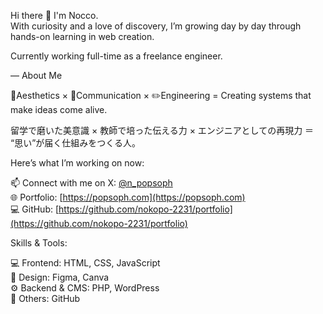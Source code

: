 Hi there 👋 I'm Nocco.  
With curiosity and a love of discovery, I’m growing day by day through hands-on learning in web creation.

Currently working full-time as a freelance engineer.

— 
About Me

🌱Aesthetics × 🤝Communication × ✏️Engineering = Creating systems that make ideas come alive.

留学で磨いた美意識 × 教師で培った伝える力 × エンジニアとしての再現力 ＝ “思い”が届く仕組みをつくる人。


Here’s what I’m working on now:  

📫 Connect with me on X: [@n_popsoph](https://x.com/n_popsoph)  
🌐 Portfolio: [https://popsoph.com](https://popsoph.com)  
💻 GitHub: [https://github.com/nokopo-2231/portfolio](https://github.com/nokopo-2231/portfolio)

Skills & Tools:

💻 Frontend: HTML, CSS, JavaScript  
🎨 Design: Figma, Canva  
⚙️ Backend & CMS: PHP, WordPress  
🔧 Others: GitHub



